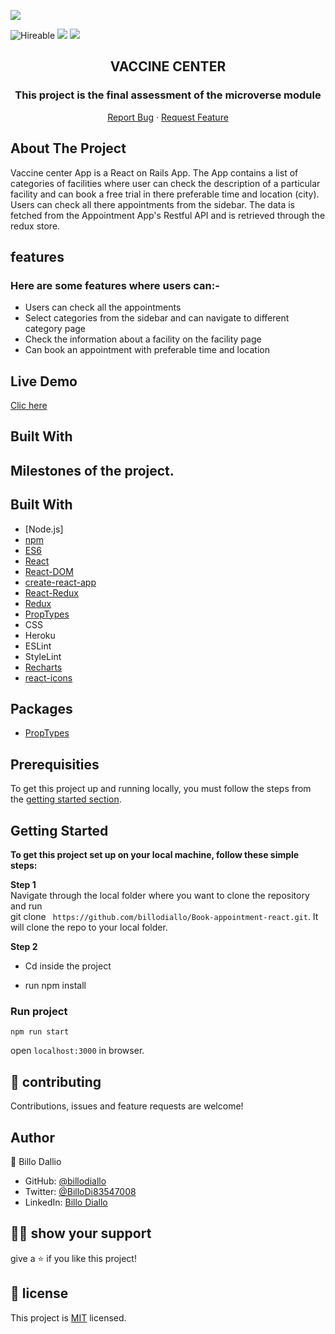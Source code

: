![](https://img.shields.io/badge/Microverse-blueviolet)

![Hireable](https://img.shields.io/badge/Hireable-yes-success) ![](https://img.shields.io/badge/Mobile--responsive-yes-green) ![](https://img.shields.io/badge/-Microverse%20projects-blueviolet)

  <h2 align="center">VACCINE CENTER</h2>
  <h3 align="center"> This project is the final assessment of the microverse module </h3>

  <p align="center">
    <a href="https://github.com/billodiallo/Book-appointment-react.git">Report Bug</a>
    · 
    <a href="https://github.com/billodiallo/Book-appointment-react/issues/2">Request Feature</a>
  </p>
</p>

<!-- ## Screenshot
<img src="./docs/screenshot1.JPG" width="40%" height="auto" /> </br>

<img src="./docs/screenshoot2.JPG" width="40%" height="auto" /> -->

<!-- ABOUT THE PROJECT -->
## About The Project

Vaccine center  App is a React on Rails App. The App contains a list of categories of facilities where user can check the description of a particular facility and can book a free trial in there preferable time and location (city). Users can check all there appointments from the sidebar.
The data is fetched from the Appointment App's Restful API and is retrieved through the redux store.

## features

### Here are some features where users can:-
- Users can check all the appointments
- Select categories from the sidebar and can navigate to different category page
- Check the information about a facility on the facility page
- Can book an appointment with preferable time and location

## Live Demo 

[Clic here]()
## Built With

## Milestones of the project.



## Built With

- [Node.js]
- [npm](https://www.npmjs.com/)
- [ES6](http://es6-features.org/) 
- [React](https://reactjs.org/)
- [React-DOM](https://reactjs.org/docs/react-dom.html)
- [create-react-app](https://github.com/facebook/create-react-app)
- [React-Redux](https://github.com/reduxjs/react-redux)
- [Redux](https://github.com/reduxjs/redux)
- [PropTypes](https://www.npmjs.com/package/prop-types)
- CSS
- Heroku
- ESLint
- StyleLint
- [Recharts](https://github.com/recharts/recharts)
- [react-icons](https://www.npmjs.com/package/react-icons)


## Packages
- [PropTypes](https://www.npmjs.com/package/prop-types)

## Prerequisities

To get this project up and running locally, you must follow the steps from the [getting started section](#getting-started).

## Getting Started

**To get this project set up on your local machine, follow these simple steps:**

**Step 1**<br>
Navigate through the local folder where you want to clone the repository and run<br>
git clone ` https://github.com/billodiallo/Book-appointment-react.git`. It will clone the repo to your local folder.<br>

**Step 2**<br>
- Cd inside the project

- run npm install

### Run project 

`` npm run start ``

open ```localhost:3000``` in browser. 



## 🤝 contributing

Contributions, issues and feature requests are welcome!

## Author

👤 Billo Dallio

- GitHub: [@billodiallo](https://github.com/billodiallo)
- Twitter: [@BilloDi83547008](https://twitter.com/BilloDi83547008)
- LinkedIn: [Billo Diallo](https://www.linkedin.com/in/mabillodiallo/)

## 🙋‍♂ show your support

give a ⭐️ if you like this project!

## 📝 license



This project is [MIT](LICENSE) licensed.

